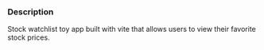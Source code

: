 ### Description

Stock watchlist toy app built with vite that allows users to view their favorite stock prices.
